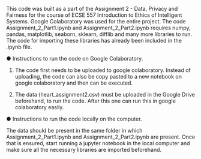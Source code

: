 This code was built as a part of the Assignment 2 - Data, Privacy and Fairness for the course of ECSE 557 Introduction to Ethics of Intelligent Systems.
Google Colaboratory was used for the entire project. The code Assignment_2_Part1.ipynb and Assignment_2_Part2.ipynb requires numpy, pandas, matplotlib, seaborn, sklearn, difflib and many more libraries to run. The code for importing these libraries has already been included in the .ipynb file.  

● Instructions to run the code on Google Colaboratory. 

1. The code first needs to be uploaded to google colaboratory. Instead of uploading, the code can also be copy pasted to a new notebook on google colaboratory and then can be executed.  

2. The data (heart_assignment2.csv) must be uploaded in the Google Drive beforehand, to run the code. After this one can run this in google colaboratory easily.  

● Instructions to run the code locally on the computer. 

The data should be present in the same folder in which Assignment_2_Part1.ipynb and Assignment_2_Part2.ipynb are present. Once that is ensured, start running a jupyter notebook in the local computer and make sure all the necessary libraries are imported beforehand.
